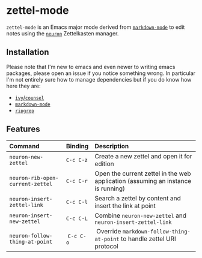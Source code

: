 # zettel-mode

`zettel-mode` is an Emacs major mode derived from [`markdown-mode`](https://jblevins.org/projects/markdown-mode/) 
to edit notes using the [`neuron`](https://neuron.srid.ca/) Zettelkasten manager.

## Installation

Please note that I'm new to emacs and even newer to writing emacs packages,
please open an issue if you notice something wrong. In particular I'm not
entirely sure how to manage dependencies but if you do know how here they are:
- [`ivy`/`counsel`](https://github.com/abo-abo/swiper)
- [`markdown-mode`](https://github.com/jrblevin/markdown-mode)
- [`ripgrep`](https://github.com/BurntSushi/ripgrep)

## Features

|              Command             |    Binding    |                                       Description                                |
|:---------------------------------|:--------------|:---------------------------------------------------------------------------------|
| `neuron-new-zettel`              | `C-c C-z`     | Create a new zettel and open it for edition                                      |
| `neuron-rib-open-current-zettel` | `C-c C-r`     | Open the current zettel in the web application (assuming an instance is running) |
| `neuron-insert-zettel-link`      | `C-c C-l`     | Search a zettel by content and insert the link at point                          |
| `neuron-insert-new-zettel`       | `C-c C-L`     | Combine `neuron-new-zettel` and `neuron-insert-zettel-link`                      |
| `neuron-follow-thing-at-point`   | `C-c C-o`     | Override `markdown-follow-thing-at-point` to handle zettel URI protocol          |





